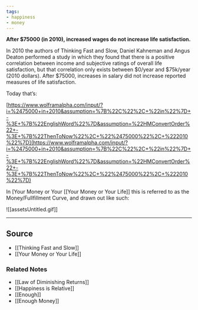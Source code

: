 ```yaml
---
tags:
- happiness
- money
---
```

**After $75000 (in 2010), increased wages do not increase life satisfaction.**

In 2010 the authors of Thinking Fast and Slow, Daniel Kahneman and Angus Deaton performed a study in which they found that there is a positive correlation between income and subjective ratings of overall life satisfaction, but that correlation only exists between $0/year and $75k/year (2010 dollars). After $75000, increases in salary did not increase reported measures of life satisfaction.

Today that’s:

[https://www.wolframalpha.com/input/?i=%2475000+in+2010&assumption=%7B%22C%22%2C+%22in%22%7D+-%3E+%7B%22EnglishWord%22%7D&assumption=%22HMConvertOrder%22+-%3E+%7B%22ThenToNow%22%2C+%22%2475000%22%2C+%222010%22%7D](https://www.wolframalpha.com/input/?i=%2475000+in+2010&assumption=%7B%22C%22%2C+%22in%22%7D+-%3E+%7B%22EnglishWord%22%7D&assumption=%22HMConvertOrder%22+-%3E+%7B%22ThenToNow%22%2C+%22%2475000%22%2C+%222010%22%7D)

In [Your Money or Your [[Your Money or Your Life]] this is referred to as the Money/Fullfillment Curve, and drawn out like such:

![[assetsUntitled.gif]]

---

## Source
- [[Thinking Fast and Slow]]
- [[Your Money or Your Life]]

### Related Notes
- [[Law of Diminishing Returns]]
- [[Happiness is Relative]]
- [[Enough]] 
- [[Enough Money]]